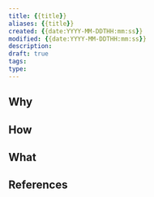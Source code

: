 ```yaml
---
title: {{title}}
aliases: {{title}}
created: {{date:YYYY-MM-DDTHH:mm:ss}}
modified: {{date:YYYY-MM-DDTHH:mm:ss}}
description: 
draft: true
tags: 
type: 
---
```

## Why

## How

## What

## References
